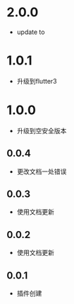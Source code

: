 # 2.0.0

* update to 

# 1.0.1

* 升级到flutter3

# 1.0.0

* 升级到空安全版本

## 0.0.4

* 更改文档一处错误

## 0.0.3

* 使用文档更新

## 0.0.2

* 使用文档更新

## 0.0.1

* 插件创建
